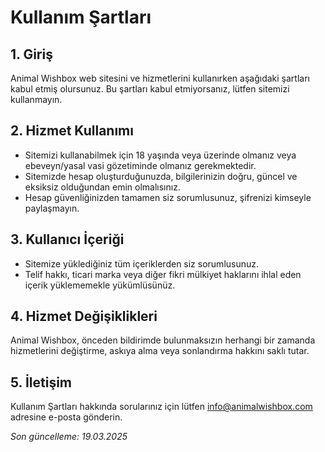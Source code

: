 # Kullanım Şartları

## 1. Giriş

Animal Wishbox web sitesini ve hizmetlerini kullanırken aşağıdaki şartları kabul etmiş olursunuz. Bu şartları kabul etmiyorsanız, lütfen sitemizi kullanmayın.

## 2. Hizmet Kullanımı

- Sitemizi kullanabilmek için 18 yaşında veya üzerinde olmanız veya ebeveyn/yasal vasi gözetiminde olmanız gerekmektedir.
- Sitemizde hesap oluşturduğunuzda, bilgilerinizin doğru, güncel ve eksiksiz olduğundan emin olmalısınız.
- Hesap güvenliğinizden tamamen siz sorumlusunuz, şifrenizi kimseyle paylaşmayın.

## 3. Kullanıcı İçeriği

- Sitemize yüklediğiniz tüm içeriklerden siz sorumlusunuz.
- Telif hakkı, ticari marka veya diğer fikri mülkiyet haklarını ihlal eden içerik yüklememekle yükümlüsünüz.

## 4. Hizmet Değişiklikleri

Animal Wishbox, önceden bildirimde bulunmaksızın herhangi bir zamanda hizmetlerini değiştirme, askıya alma veya sonlandırma hakkını saklı tutar.

## 5. İletişim

Kullanım Şartları hakkında sorularınız için lütfen [info@animalwishbox.com](mailto:info@animalwishbox.com) adresine e-posta gönderin.

*Son güncelleme: 19.03.2025* 